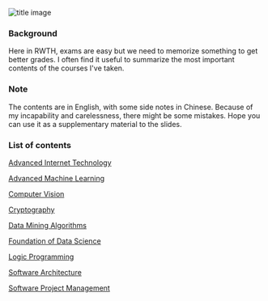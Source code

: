 ![title image](https://ts1.tc.mm.bing.net/th/id/R-C.1630d75cfee7d9f36daf468433c5937e?rik=rqi19DPk1IdPRg&pid=ImgRaw&r=0)

### Background

Here in RWTH, exams are easy but we need to memorize something to get better grades. I often find it useful to summarize the most important contents of the courses I've taken.

### Note

The contents are in English, with some side notes in Chinese. Because of my incapability and carelessness, there might be some mistakes. Hope you can use it as a supplementary material to the slides.

### List of contents

[Advanced Internet Technology](https://wizna.github.io/assets/summary/Advanced%20Internet%20Technology%20-%20summary.pdf)

[Advanced Machine Learning](https://wizna.github.io/assets/summary/Advanced%20Machine%20Learning%20-%20summary.pdf)

[Computer Vision](https://wizna.github.io/assets/summary/Computer%20Vision%20-%20summary.pdf)

[Cryptography](https://wizna.github.io/assets/summary/Cryptography%20-%20summary.pdf)

[Data Mining Algorithms](https://wizna.github.io/assets/summary/Data%20Mining%20Algorithms%20-%20summary.pdf)

[Foundation of Data Science](https://wizna.github.io/assets/summary/Foundation%20of%20Data%20Science%20-%20summary.pdf)

[Logic Programming](https://wizna.github.io/assets/summary/Logic%20Programming%20-%20summary.pdf)

[Software Architecture](https://wizna.github.io/assets/summary/Software%20Architecture%20-%20summary.pdf)

[Software Project Management](https://wizna.github.io/assets/summary/Software%20Project%20Management%20-%20summary.pdf)
